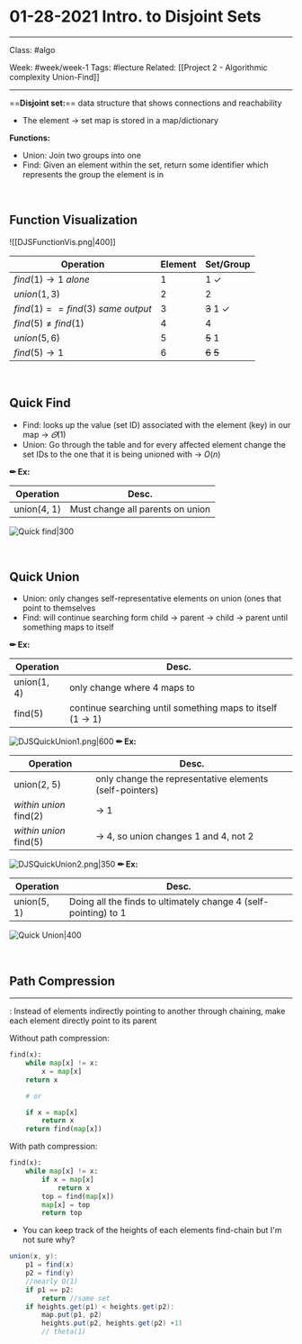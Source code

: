 # 01-28-2021 Intro. to Disjoint Sets

---

Class: #algo

Week: #week/week-1 
Tags: #lecture 
Related: [[Project 2 - Algorithmic complexity Union-Find]]

---


==**Disjoint set:**== data structure that shows connections and reachability
- The element → set map is stored in a map/dictionary

**Functions:**

- Union: Join two groups into one
- Find: Given an element within the set, return some identifier which represents the group the element is in

 <br/>

## Function Visualization



![[DJSFunctionVis.png|400]]



Operation | Element | Set/Group
------ | ------ | ---- 
$find(1) → 1$  *alone*| 1 | 1 ✓
$union(1, 3)$   | 2 | 2 
$find(1) == find(3)$ *same output*   | 3 | ~~3~~ 1 ✓
$find(5) ≠ find(1)$   | 4 | 4
$union(5, 6)$   | 5 | ~~5~~ 1
$find(5) → 1$   | 6 | ~~6~~ ~~5~~ 

 <br/>

## Quick Find
- Find: looks up the value (set ID) associated with the element (key) in our map 
	-> $\varTheta(1)$
- Union: Go through the table and for every affected element change the set IDs to the one that it is being unioned with 
	-> $O(n)$

**✏ Ex:** 

| Operation   | Desc.                            |
| ----------- | -------------------------------- |
| union(4, 1) | Must change all parents on union |

![Quick find|300](DJSImplementingQuickFind.png)


 <br/>

## Quick Union
- Union: only changes self-representative elements on union (ones that point to themselves
- Find: will continue searching form child -> parent -> child -> parent until something maps to itself 

**✏ Ex:** 

| Operation   | Desc.                                                     |
| ----------- | --------------------------------------------------------- |
| union(1, 4) | only change where 4 maps to                               |
| find(5)     | continue searching until something maps to itself (1 → 1) |


![DJSQuickUnion1.png|600](DJSQuickUnion1.png)
**✏ Ex:** 

| Operation  | Desc.                                                   |
| ---------- | ------------------------------------------------------- |
| union(2, 5) | only change the representative elements (self-pointers) |
| *within union* find(2)    | -> 1                                                    |
| *within union* find(5)    | -> 4, so union changes 1 and 4, not 2                                                        |


![DJSQuickUnion2.png|350](DJSQuickUnion2.png)
**✏ Ex:** 

| Operation   | Desc. |
| ----------- | ----- |
| union(5, 1) |   Doing all the finds to ultimately change 4 (self-pointing) to 1    |

![Quick Union|400](DJSImplementingQuickUnion.png)

 <br/>


## Path Compression

---

: Instead of elements indirectly pointing to another through chaining, make each element directly point to its parent

Without path compression:

```Python
find(x):
	while map[x] != x:
		x = map[x]
	return x

	# or

	if x = map[x]
		return x
	return find(map[x])
```

With path compression:

```Python
find(x):
	while map[x] != x:
		if x = map[x]
			return x
		top = find(map[x])
		map[x] = top
		return top
```

- You can keep track of the heights of each elements find-chain but I'm not sure why?

```java
union(x, y):
	p1 = find(x)
	p2 = find(y)
	//nearly O(1)
	if p1 == p2: 
		return //same set
	if heights.get(p1) < heights.get(p2):
		map.put(p1, p2)
		heights.put(p2, heights.get(p2) +1)
		// theta(1)
```